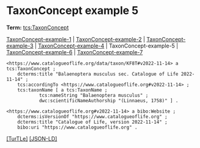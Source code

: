 # TaxonConcept example 5


**Term:** [tcs:TaxonConcept](../terms/#tcs_taxonconcept)

[TaxonConcept-example-1](./TaxonConcept-example-1.html) | [TaxonConcept-example-2](./TaxonConcept-example-2.html) | [TaxonConcept-example-3](./TaxonConcept-example-3.html) | [TaxonConcept-example-4](./TaxonConcept-example-4.html) | TaxonConcept-example-5 | [TaxonConcept-example-6](./TaxonConcept-example-6.html) | [TaxonConcept-example-7](./TaxonConcept-example-7.html)
```turtle
<https://www.catalogueoflife.org/data/taxon/KF8T#v2022-11-14> a tcs:TaxonConcept ;
    dcterms:title "Balaenoptera musculus sec. Catalogue of Life 2022-11-14" ;
    tcs:accordingTo <https://www.catalogueoflife.org#v2022-11-14> ;
    tcs:taxonName [ a tcs:TaxonName ;
            tcs:nameString "Balaenoptera musculus" ;
            dwc:scientificNameAuthorship "(Linnaeus, 1758)" ] .

<https://www.catalogueoflife.org#v2022-11-14> a bibo:Website ;
    dcterms:isVersionOf "https://www.catalogueoflife.org" ;
    dcterms:title "Catalogue of Life, version 2022-11-14" ;
    bibo:uri "https://www.catalogueoflife.org" .
```

[&#91;TurTLe&#93;](https://github.com/tdwg/tcs2/blob/master/examples/TaxonConcept-example-5.ttl)&nbsp;[&#91;JSON-LD&#93;](https://github.com/tdwg/tcs2/blob/master/examples/TaxonConcept-example-5.jsonld)

